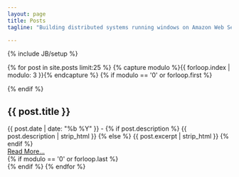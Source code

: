 ```yaml
---
layout: page
title: Posts
tagline: "Building distributed systems running windows on Amazon Web Services."

---
```

{% include JB/setup %}


{% for post in site.posts limit:25 %}
{% capture modulo %}{{ forloop.index | modulo: 3 }}{% endcapture %}
{% if modulo == '0' or forloop.first %}
<div class="row">
{% endif %} 
  <div class="span4">
    <h2 class="title">{{ post.title }}</h2>
    <info datetime="{{ page.date | date: "%Y-%m-%d" }}">
    {{ post.date | date: "%b %Y" }}
    </info> - 
    {% if post.description %}
      <span class="body">{{ post.description | strip_html }}</span>
    {% else %}
      <span class="body">{{ post.excerpt | strip_html }}</span>
    {% endif %}
    <div><a href="{{post.url}}">Read More...</a></div>
  </div>
{% if modulo == '0' or forloop.last %}
</div>
{% endif %} 
{% endfor %}
